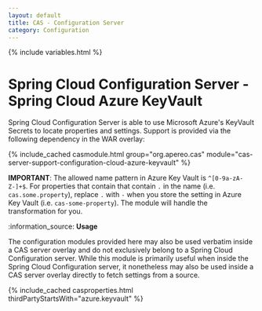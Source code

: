 ```yaml
---
layout: default
title: CAS - Configuration Server
category: Configuration
---
```


{% include variables.html %}

# Spring Cloud Configuration Server - Spring Cloud Azure KeyVault

Spring Cloud Configuration Server is able to use Microsoft Azure's KeyVault Secrets to locate
properties and settings. Support is provided via the following dependency in the WAR overlay:

{% include_cached casmodule.html group="org.apereo.cas" module="cas-server-support-configuration-cloud-azure-keyvault" %}

**IMPORTANT**: The allowed  name pattern in Azure Key Vault is `^[0-9a-zA-Z-]+$`. For properties that contain
that contain `.` in the name (i.e. `cas.some.property`),  replace `.` with `-` when
you store the setting in Azure Key Vault (i.e. `cas-some-property`).
The module will handle the transformation for you.

<div class="alert alert-info mt-3">:information_source: <strong>Usage</strong><p>The configuration modules provided here may also be used verbatim inside a CAS server overlay and do not exclusively belong to a Spring Cloud Configuration server. While this module is primarily useful when inside the Spring Cloud Configuration server, it nonetheless may also be used inside a CAS server overlay directly to fetch settings from a source.</p></div>

{% include_cached casproperties.html thirdPartyStartsWith="azure.keyvault" %}
